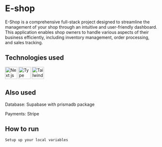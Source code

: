 # E-shop
E-Shop is a comprehensive full-stack project designed to streamline the management of your shop through an intuitive and user-friendly dashboard. This application enables shop owners to handle various aspects of their business efficiently, including inventory management, order processing, and sales tracking.
## Technologies used
<p align="left"><img src="https://github.com/marwin1991/profile-technology-icons/assets/136815194/5f8c622c-c217-4649-b0a9-7e0ee24bd704" alt="Next js" width="40" height="40"/>
  <img src="https://user-images.githubusercontent.com/25181517/183890598-19a0ac2d-e88a-4005-a8df-1ee36782fde1.png" alt="Type Script" width="40" height="40"/>
  <img src="https://user-images.githubusercontent.com/25181517/202896760-337261ed-ee92-4979-84c4-d4b829c7355d.png" alt="Tailwind" width="40" height="40"/> </p>
  
## Also used
Database: Supabase with prismadb package

Payments: Stripe

## How to run
```
Setup up your local variables

```
